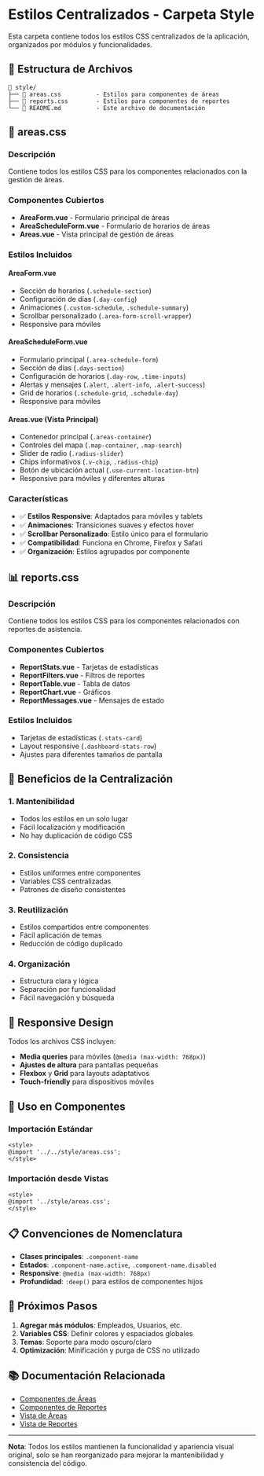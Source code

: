 # Estilos Centralizados - Carpeta Style

Esta carpeta contiene todos los estilos CSS centralizados de la aplicación, organizados por módulos y funcionalidades.

## 📁 Estructura de Archivos

```
📁 style/
├── 📄 areas.css          - Estilos para componentes de áreas
├── 📄 reports.css        - Estilos para componentes de reportes
└── 📄 README.md          - Este archivo de documentación
```

## 🎨 areas.css

### **Descripción**
Contiene todos los estilos CSS para los componentes relacionados con la gestión de áreas.

### **Componentes Cubiertos**
- **AreaForm.vue** - Formulario principal de áreas
- **AreaScheduleForm.vue** - Formulario de horarios de áreas
- **Areas.vue** - Vista principal de gestión de áreas

### **Estilos Incluidos**

#### **AreaForm.vue**
- Sección de horarios (`.schedule-section`)
- Configuración de días (`.day-config`)
- Animaciones (`.custom-schedule`, `.schedule-summary`)
- Scrollbar personalizado (`.area-form-scroll-wrapper`)
- Responsive para móviles

#### **AreaScheduleForm.vue**
- Formulario principal (`.area-schedule-form`)
- Sección de días (`.days-section`)
- Configuración de horarios (`.day-row`, `.time-inputs`)
- Alertas y mensajes (`.alert`, `.alert-info`, `.alert-success`)
- Grid de horarios (`.schedule-grid`, `.schedule-day`)
- Responsive para móviles

#### **Areas.vue (Vista Principal)**
- Contenedor principal (`.areas-container`)
- Controles del mapa (`.map-container`, `.map-search`)
- Slider de radio (`.radius-slider`)
- Chips informativos (`.v-chip`, `.radius-chip`)
- Botón de ubicación actual (`.use-current-location-btn`)
- Responsive para móviles y diferentes alturas

### **Características**
- ✅ **Estilos Responsive**: Adaptados para móviles y tablets
- ✅ **Animaciones**: Transiciones suaves y efectos hover
- ✅ **Scrollbar Personalizado**: Estilo único para el formulario
- ✅ **Compatibilidad**: Funciona en Chrome, Firefox y Safari
- ✅ **Organización**: Estilos agrupados por componente

## 📊 reports.css

### **Descripción**
Contiene todos los estilos CSS para los componentes relacionados con reportes de asistencia.

### **Componentes Cubiertos**
- **ReportStats.vue** - Tarjetas de estadísticas
- **ReportFilters.vue** - Filtros de reportes
- **ReportTable.vue** - Tabla de datos
- **ReportChart.vue** - Gráficos
- **ReportMessages.vue** - Mensajes de estado

### **Estilos Incluidos**
- Tarjetas de estadísticas (`.stats-card`)
- Layout responsive (`.dashboard-stats-row`)
- Ajustes para diferentes tamaños de pantalla

## 🚀 Beneficios de la Centralización

### **1. Mantenibilidad**
- Todos los estilos en un solo lugar
- Fácil localización y modificación
- No hay duplicación de código CSS

### **2. Consistencia**
- Estilos uniformes entre componentes
- Variables CSS centralizadas
- Patrones de diseño consistentes

### **3. Reutilización**
- Estilos compartidos entre componentes
- Fácil aplicación de temas
- Reducción de código duplicado

### **4. Organización**
- Estructura clara y lógica
- Separación por funcionalidad
- Fácil navegación y búsqueda

## 📱 Responsive Design

Todos los archivos CSS incluyen:
- **Media queries** para móviles (`@media (max-width: 768px)`)
- **Ajustes de altura** para pantallas pequeñas
- **Flexbox** y **Grid** para layouts adaptativos
- **Touch-friendly** para dispositivos móviles

## 🔧 Uso en Componentes

### **Importación Estándar**
```vue
<style>
@import '../../style/areas.css';
</style>
```

### **Importación desde Vistas**
```vue
<style>
@import '../style/areas.css';
</style>
```

## 📋 Convenciones de Nomenclatura

- **Clases principales**: `.component-name`
- **Estados**: `.component-name.active`, `.component-name.disabled`
- **Responsive**: `@media (max-width: 768px)`
- **Profundidad**: `:deep()` para estilos de componentes hijos

## 🎯 Próximos Pasos

1. **Agregar más módulos**: Empleados, Usuarios, etc.
2. **Variables CSS**: Definir colores y espaciados globales
3. **Temas**: Soporte para modo oscuro/claro
4. **Optimización**: Minificación y purga de CSS no utilizado

## 📚 Documentación Relacionada

- [Componentes de Áreas](../../components/areas/README.md)
- [Componentes de Reportes](../../components/reports/README.md)
- [Vista de Áreas](../../views/Areas.vue)
- [Vista de Reportes](../../views/Reports.vue)

---

**Nota**: Todos los estilos mantienen la funcionalidad y apariencia visual original, solo se han reorganizado para mejorar la mantenibilidad y consistencia del código.
